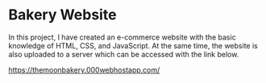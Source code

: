 # Bakery Website
In this project, I have created an e-commerce website with the basic knowledge of HTML, CSS, and JavaScript. At the same time, the website is also uploaded to a server which can be accessed with the link below. 

https://themoonbakery.000webhostapp.com/
